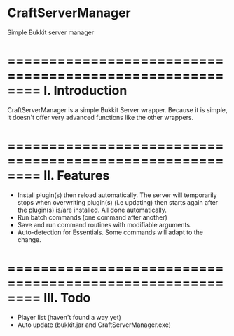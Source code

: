 CraftServerManager
==================

Simple Bukkit server manager

========================================================
I. Introduction
========================================================

CraftServerManager is a simple Bukkit Server wrapper. 
Because it is simple, it doesn't offer very advanced 
functions like the other wrappers.

========================================================
II. Features
========================================================

- Install plugin(s) then reload automatically. The server
  will temporarily stops when overwriting plugin(s) (i.e updating) then
  starts again after the plugin(s) is/are installed. All done automatically.
- Run batch commands (one command after another)
- Save and run command routines with modifiable arguments.
- Auto-detection for Essentials. Some commands will adapt to the change.

========================================================
III. Todo
========================================================

- Player list (haven't found a way yet)
- Auto update (bukkit.jar and CraftServerManager.exe)
